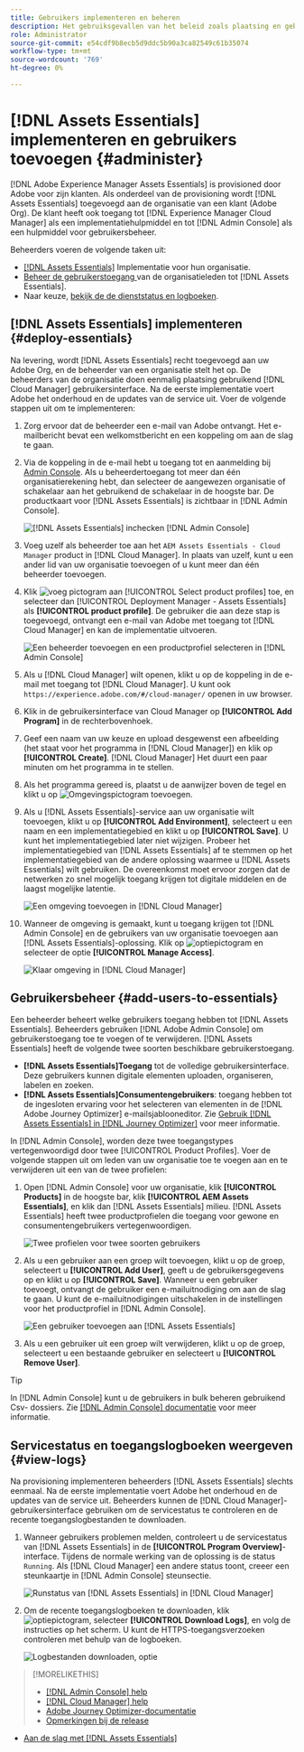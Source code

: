 ```yaml
---
title: Gebruikers implementeren en beheren
description: Het gebruiksgevallen van het beleid zoals plaatsing en gebruikersbeheer in  [!DNL Assets Essentials].
role: Administrator
source-git-commit: e54cdf9b8ecb5d9ddc5b90a3ca82549c61b35074
workflow-type: tm+mt
source-wordcount: '769'
ht-degree: 0%

---
```



# [!DNL Assets Essentials] implementeren en gebruikers toevoegen {#administer}

[!DNL Adobe Experience Manager Assets Essentials] is provisioned door Adobe voor zijn klanten. Als onderdeel van de provisioning wordt [!DNL Assets Essentials] toegevoegd aan de organisatie van een klant (Adobe Org). De klant heeft ook toegang tot [!DNL Experience Manager Cloud Manager] als een implementatiehulpmiddel en tot [!DNL Admin Console] als een hulpmiddel voor gebruikersbeheer.

Beheerders voeren de volgende taken uit:

* [ [!DNL Assets Essentials]](#deploy-essentials) Implementatie voor hun organisatie.
* [Beheer de gebruikerstoegang ](#add-users-to-essentials) van de organisatieleden tot  [!DNL Assets Essentials].
* Naar keuze, [bekijk de de dienststatus en logboeken](#view-logs).

## [!DNL Assets Essentials] implementeren {#deploy-essentials}

Na levering, wordt [!DNL Assets Essentials] recht toegevoegd aan uw Adobe Org, en de beheerder van een organisatie stelt het op. De beheerders van de organisatie doen eenmalig plaatsing gebruikend [!DNL Cloud Manager] gebruikersinterface. Na de eerste implementatie voert Adobe het onderhoud en de updates van de service uit. Voer de volgende stappen uit om te implementeren:

1. Zorg ervoor dat de beheerder een e-mail van Adobe ontvangt. Het e-mailbericht bevat een welkomstbericht en een koppeling om aan de slag te gaan.

1. Via de koppeling in de e-mail hebt u toegang tot en aanmelding bij [Admin Console](https://adminconsole.adobe.com). Als u beheerdertoegang tot meer dan één organisatierekening hebt, dan selecteer de aangewezen organisatie of schakelaar aan het gebruikend de schakelaar in de hoogste bar. De productkaart voor [!DNL Assets Essentials] is zichtbaar in [!DNL Admin Console].

   ![[!DNL Assets Essentials] inchecken  [!DNL Admin Console]](assets/essentials-in-admin-console.png)

1. Voeg uzelf als beheerder toe aan het `AEM Assets Essentials - Cloud Manager` product in [!DNL Cloud Manager]. In plaats van uzelf, kunt u een ander lid van uw organisatie toevoegen of u kunt meer dan één beheerder toevoegen.

1. Klik ![voeg pictogram](assets/do-not-localize/add-icon.svg) aan [!UICONTROL Select product profiles] toe, en selecteer dan [!UICONTROL Deployment Manager - Assets Essentials] als **[!UICONTROL product profile]**. De gebruiker die aan deze stap is toegevoegd, ontvangt een e-mail van Adobe met toegang tot [!DNL Cloud Manager] en kan de implementatie uitvoeren.

   ![Een beheerder toevoegen en een productprofiel selecteren in  [!DNL Admin Console]](assets/adminconsole-user1.png)

1. Als u [!DNL Cloud Manager] wilt openen, klikt u op de koppeling in de e-mail met toegang tot [!DNL Cloud Manager]. U kunt ook `https://experience.adobe.com/#/cloud-manager/` openen in uw browser.

1. Klik in de gebruikersinterface van Cloud Manager op **[!UICONTROL Add Program]** in de rechterbovenhoek.

1. Geef een naam van uw keuze en upload desgewenst een afbeelding (het staat voor het programma in [!DNL Cloud Manager]) en klik op **[!UICONTROL Create]**. [!DNL Cloud Manager] Het duurt een paar minuten om het programma in te stellen.

1. Als het programma gereed is, plaatst u de aanwijzer boven de tegel en klikt u op ![Omgevingspictogram toevoegen](assets/do-not-localize/add-environment-icon.png).

1. Als u [!DNL Assets Essentials]-service aan uw organisatie wilt toevoegen, klikt u op **[!UICONTROL Add Environment]**, selecteert u een naam en een implementatiegebied en klikt u op **[!UICONTROL Save]**. U kunt het implementatiegebied later niet wijzigen. Probeer het implementatiegebied van [!DNL Assets Essentials] af te stemmen op het implementatiegebied van de andere oplossing waarmee u [!DNL Assets Essentials] wilt gebruiken. De overeenkomst moet ervoor zorgen dat de netwerken zo snel mogelijk toegang krijgen tot digitale middelen en de laagst mogelijke latentie.

   ![Een omgeving toevoegen in  [!DNL Cloud Manager]](assets/cloudmanager-add-environment-for-essentials.png)

1. Wanneer de omgeving is gemaakt, kunt u toegang krijgen tot [!DNL Admin Console] en de gebruikers van uw organisatie toevoegen aan [!DNL Assets Essentials]-oplossing. Klik op ![optiepictogram](assets/do-not-localize/options-ellipses-icon.png) en selecteer de optie **[!UICONTROL Manage Access]**.

   ![Klaar omgeving in  [!DNL Cloud Manager]](assets/cloudmanager-manage-access-essentials.png)

## Gebruikersbeheer {#add-users-to-essentials}

Een beheerder beheert welke gebruikers toegang hebben tot [!DNL Assets Essentials]. Beheerders gebruiken [!DNL Adobe Admin Console] om gebruikerstoegang toe te voegen of te verwijderen. [!DNL Assets Essentials] heeft de volgende twee soorten beschikbare gebruikerstoegang.

* **[!DNL Assets Essentials]Toegang** tot de volledige gebruikersinterface. Deze gebruikers kunnen digitale elementen uploaden, organiseren, labelen en zoeken.
* **[!DNL Assets Essentials]Consumentengebruikers**: toegang hebben tot de ingesloten ervaring voor het selecteren van elementen in de  [!DNL Adobe Journey Optimizer] e-mailsjablooneditor. Zie [Gebruik [!DNL Assets Essentials] in [!DNL Journey Optimizer]](https://experienceleague.adobe.com/docs/journey-optimizer/using/create-messages/assets-essentials.html) voor meer informatie.

In [!DNL Admin Console], worden deze twee toegangstypes vertegenwoordigd door twee [!UICONTROL Product Profiles]. Voer de volgende stappen uit om leden van uw organisatie toe te voegen aan en te verwijderen uit een van de twee profielen:

1. Open [!DNL Admin Console] voor uw organisatie, klik **[!UICONTROL Products]** in de hoogste bar, klik **[!UICONTROL AEM Assets Essentials]**, en klik dan [!DNL Assets Essentials] milieu. [!DNL Assets Essentials] heeft twee productprofielen die toegang voor gewone en consumentengebruikers vertegenwoordigen.

   ![Twee profielen voor twee soorten gebruikers](assets/adminconsole-user-types.png)

1. Als u een gebruiker aan een groep wilt toevoegen, klikt u op de groep, selecteert u **[!UICONTROL Add User]**, geeft u de gebruikersgegevens op en klikt u op **[!UICONTROL Save]**. Wanneer u een gebruiker toevoegt, ontvangt de gebruiker een e-mailuitnodiging om aan de slag te gaan. U kunt de e-mailuitnodigingen uitschakelen in de instellingen voor het productprofiel in [!DNL Admin Console].

   ![Een gebruiker toevoegen aan  [!DNL Assets Essentials]](assets/adminconsole-add-user.png)

1. Als u een gebruiker uit een groep wilt verwijderen, klikt u op de groep, selecteert u een bestaande gebruiker en selecteert u **[!UICONTROL Remove User]**.

>[!TIP]
>
>In [!DNL Admin Console] kunt u de gebruikers in bulk beheren gebruikend Csv- dossiers. Zie [[!DNL Admin Console] documentatie](https://helpx.adobe.com/enterprise/using/accounts.html) voor meer informatie.

## Servicestatus en toegangslogboeken weergeven {#view-logs}

Na provisioning implementeren beheerders [!DNL Assets Essentials] slechts eenmaal. Na de eerste implementatie voert Adobe het onderhoud en de updates van de service uit. Beheerders kunnen de [!DNL Cloud Manager]-gebruikersinterface gebruiken om de servicestatus te controleren en de recente toegangslogbestanden te downloaden.

1. Wanneer gebruikers problemen melden, controleert u de servicestatus van [!DNL Assets Essentials] in de **[!UICONTROL Program Overview]**-interface. Tijdens de normale werking van de oplossing is de status `Running`. Als [!DNL Cloud Manager] een andere status toont, creeer een steunkaartje in [!DNL Admin Console] steunsectie.

   ![Runstatus van  [!DNL Assets Essentials] in  [!DNL Cloud Manager]](assets/cloudmanager-manage-access-essentials.png)

1. Om de recente toegangslogboeken te downloaden, klik ![optiepictogram](assets/do-not-localize/options-ellipses-icon.png), selecteer **[!UICONTROL Download Logs]**, en volg de instructies op het scherm. U kunt de HTTPS-toegangsverzoeken controleren met behulp van de logboeken.

   ![Logbestanden downloaden, optie](assets/cloudmanager-download-logs.png)

>[!MORELIKETHIS]
>
>* [[!DNL Admin Console] help](https://helpx.adobe.com/enterprise/using/admin-console.html)
>* [[!DNL Cloud Manager] help](https://experienceleague.adobe.com/docs/experience-manager-cloud-manager/using/introduction-to-cloud-manager.html)
>* [Adobe Journey Optimizer-documentatie](https://experienceleague.adobe.com/docs/journey-optimizer/using/ajo-home.html)
>* [Opmerkingen bij de release](release-notes.md)
* [Aan de slag met [!DNL Assets Essentials]](get-started.md)

